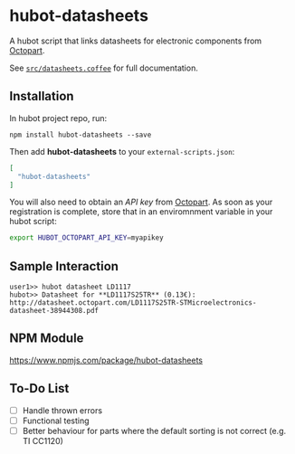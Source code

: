 # hubot-datasheets

A hubot script that links datasheets for electronic components from [Octopart](https://octopart.com/).

See [`src/datasheets.coffee`](src/datasheets.coffee) for full documentation.

## Installation

In hubot project repo, run:

`npm install hubot-datasheets --save`

Then add **hubot-datasheets** to your `external-scripts.json`:

```json
[
  "hubot-datasheets"
]
```

You will also need to obtain an *API key* from [Octopart](https://octopart.com/api/register).
As soon as your registration is complete, store that in an enviromnment variable in your hubot script:

```bash
export HUBOT_OCTOPART_API_KEY=myapikey
```

## Sample Interaction

```
user1>> hubot datasheet LD1117
hubot>> Datasheet for **LD1117S25TR** (0.13€): http://datasheet.octopart.com/LD1117S25TR-STMicroelectronics-datasheet-38944308.pdf
```

## NPM Module

https://www.npmjs.com/package/hubot-datasheets

## To-Do List
- [ ] Handle thrown errors
- [ ] Functional testing
- [ ] Better behaviour for parts where the default sorting is not correct (e.g. TI CC1120)
